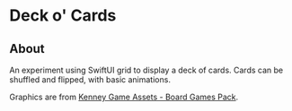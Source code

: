 # Deck o' Cards

## About

An experiment using SwiftUI grid to display a deck of cards. Cards can be shuffled and flipped, with basic animations.

Graphics are from [Kenney Game Assets - Board Games Pack](https://kenney.nl/assets/boardgame-pack).
